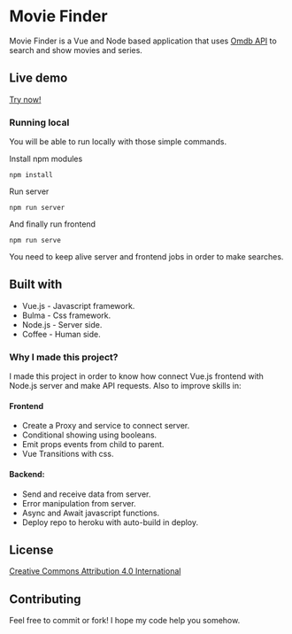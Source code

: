 # Movie Finder

Movie Finder is a Vue and Node based application that uses [Omdb API](http://www.omdbapi.com/) to search and show movies and series.

## Live demo

[Try now!](https://moviefinder-vue.herokuapp.com/)

### Running local

You will be able to run locally with those simple commands.

Install npm modules

```
npm install
```

Run server

```
npm run server
```

And finally run frontend

```
npm run serve
```
You need to keep alive server and frontend jobs in order to make searches.

## Built with

* Vue.js - Javascript framework.
* Bulma - Css framework.
* Node.js - Server side.
* Coffee - Human side.

### Why I made this project?

I made this project in order to know how connect Vue.js frontend with Node.js server and make API requests. Also to improve skills in:

#### Frontend

* Create a Proxy and service to connect server.
* Conditional showing using booleans.
* Emit props events from child to parent.
* Vue Transitions with css.

#### Backend:

* Send and receive data from server.
* Error manipulation from server.
* Async and Await javascript functions.
* Deploy repo to heroku with auto-build in deploy.

## License

[Creative Commons Attribution 4.0 International](https://creativecommons.org/licenses/by/4.0/)

## Contributing

Feel free to commit or fork! I hope my code help you somehow.
